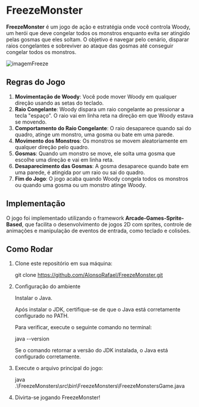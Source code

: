 # FreezeMonster

**FreezeMonster** é um jogo de ação e estratégia onde você controla Woody, um herói que deve congelar todos os monstros enquanto evita ser atingido pelas gosmas que eles soltam. O objetivo é navegar pelo cenário, disparar raios congelantes e sobreviver ao ataque das gosmas até conseguir congelar todos os monstros.

![imagemFreeze](https://github.com/user-attachments/assets/952e95f1-5e52-4710-94a0-6628f14eb854)

## Regras do Jogo

1. **Movimentação de Woody**: Você pode mover Woody em qualquer direção usando as setas do teclado.
2. **Raio Congelante**: Woody dispara um raio congelante ao pressionar a tecla "espaço". O raio vai em linha reta na direção em que Woody estava se movendo.
3. **Comportamento do Raio Congelante**: O raio desaparece quando sai do quadro, atinge um monstro, uma gosma ou bate em uma parede.
4. **Movimento dos Monstros**: Os monstros se movem aleatoriamente em qualquer direção pelo quadro.
5. **Gosmas**: Quando um monstro se move, ele solta uma gosma que escolhe uma direção e vai em linha reta.
6. **Desaparecimento das Gosmas**: A gosma desaparece quando bate em uma parede, é atingida por um raio ou sai do quadro.
7. **Fim do Jogo**: O jogo acaba quando Woody congela todos os monstros ou quando uma gosma ou um monstro atinge Woody.

## Implementação

O jogo foi implementado utilizando o framework **Arcade-Games-Sprite-Based**, que facilita o desenvolvimento de jogos 2D com sprites, controle de animações e manipulação de eventos de entrada, como teclado e colisões.

## Como Rodar

1. Clone este repositório em sua máquina:

   git clone https://github.com/AlonsoRafael/FreezeMonster.git

2. Configuração do ambiente

   Instalar o Java.
   
   Após instalar o JDK, certifique-se de que o Java está corretamente configurado no PATH.
   
   Para verificar, execute o seguinte comando no terminal:

   java --version

   Se o comando retornar a versão do JDK instalada, o Java está configurado corretamente.

4. Execute o arquivo principal do jogo:

   java .\FreezeMonsters\src\bin\FreezeMonsters\FreezeMonstersGame.java

5. Divirta-se jogando FreezeMonster!
